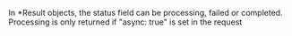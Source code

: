
In \*Result objects, the status field can be processing, failed or completed.
Processing is only returned if "async: true" is set in the request
